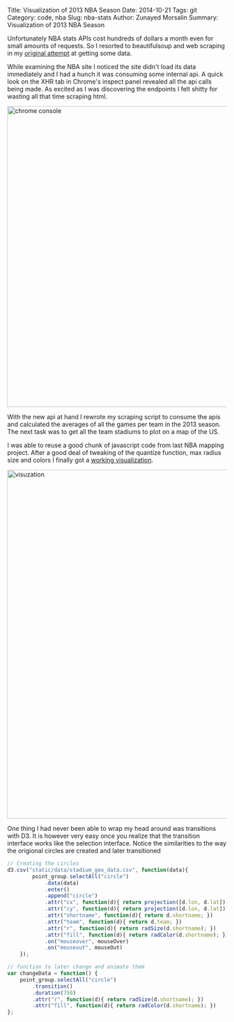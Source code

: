 Title: Visualization of 2013 NBA Season
Date: 2014-10-21
Tags: git
Category: code, nba
Slug: nba-stats
Author: Zunayed Morsalin
Summary: Visualization of 2013 NBA Season


Unfortunately NBA stats APIs cost hundreds of dollars a month even for small amounts of requests. So I resorted to beautifulsoup and web scraping in my [original attempt](/posts/2014/May/20/knicks-stats/) at getting some data.

While examining the NBA site I noticed the site didn't load its data immediately and I had a hunch it was consuming some internal api. A quick look on the XHR tab in Chrome's inspect panel revealed all the api calls being made. As excited as I was discovering the endpoints I felt shitty for wasting all that time scraping html. 

<img class="align-center" width="690" src="/images/nba_stats/chrome_console.png"  title="chrome console" />

With the new api at hand I rewrote my scraping script to consume the apis and calculated the averages of all the games per team in the 2013 season. The next task was to get all the team stadiums to plot on a map of the US.

I was able to reuse a good chunk of javascript code from last NBA mapping project. After a good deal of tweaking of the quantize function, max radius size and colors I finally got a [working visualization](http://knicks-stats.dtostillwell.com/). 

<img class="align-center" width="800" src="/images/nba_stats/website.png"  title="visuzation" />

One thing I had never been able to wrap my head around was transitions with D3. It is however very easy once you realize that the transition interface works like the selection interface. Notice the similarities to the way the origional circles are created and later transitioned

```javascript
// Creating the circles
d3.csv("static/data/stadium_geo_data.csv", function(data){
        point_group.selectAll("circle")
            .data(data)
            .enter()
            .append("circle")
            .attr("cx", function(d){ return projection([d.lon, d.lat])[0]; })
            .attr("cy", function(d){ return projection([d.lon, d.lat])[1]; })
            .attr("shortname", function(d){ return d.shortname; })
            .attr("team", function(d){ return d.team; })
            .attr("r", function(d){ return radSize(d.shortname); })
            .attr("fill", function(d){ return radColor(d.shortname); })
            .on("mouseover", mouseOver)
            .on("mouseout", mouseOut)
    });
```

```javascript
// function to later change and animate them
var changeData = function() {
    point_group.selectAll("circle")
        .transition()
        .duration(750)
        .attr("r", function(d){ return radSize(d.shortname); })
        .attr("fill", function(d){ return radColor(d.shortname); })
};

```